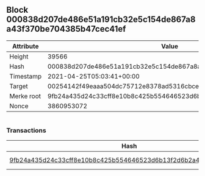 ## Block 000838d207de486e51a191cb32e5c154de867a8a43f370be704385b47cec41ef

Attribute | Value
--- | ---
Height | 39566
Hash | 000838d207de486e51a191cb32e5c154de867a8a43f370be704385b47cec41ef
Timestamp | 2021-04-25T05:03:41+00:00
Target | 00254142f49eaaa504dc75712e8378ad5316cbcead634704b3734b6271167cc4
Merke root | 9fb24a435d24c33cff8e10b8c425b554646523d6b13f2d6b2a460ba7c1463a1b
Nonce | 3860953072

```

```

### Transactions

Hash | Amount
--- | ---
[9fb24a435d24c33cff8e10b8c425b554646523d6b13f2d6b2a460ba7c1463a1b](9fb24a435d24c33cff8e10b8c425b554646523d6b13f2d6b2a460ba7c1463a1b.md) | 10.00000000 SKEPTI 
